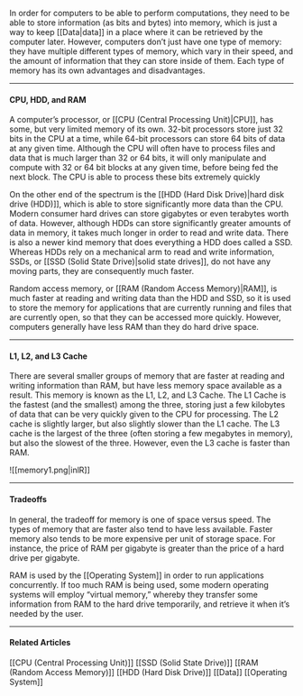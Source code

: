  In order for computers to be able to perform computations, they need to be able to store information (as bits and bytes) into memory, which is just a way to keep [[Data|data]] in a place where it can be retrieved by the computer later. However, computers don’t just have one type of memory: they have multiple different types of memory, which vary in their speed, and the amount of information that they can store inside of them. Each type of memory has its own advantages and disadvantages.

---
#### CPU, HDD, and RAM

A computer’s processor, or [[CPU  (Central Processing Unit)|CPU]], has some, but very limited memory of its own. 32-bit processors store just 32 bits in the CPU at a time, while 64-bit processors can store 64 bits of data at any given time. Although the CPU will often have to process files and data that is much larger than 32 or 64 bits, it will only manipulate and compute with 32 or 64 bit blocks at any given time, before being fed the next block. The CPU is able to process these bits extremely quickly

On the other end of the spectrum is the [[HDD (Hard Disk Drive)|hard disk drive (HDD)]], which is able to store significantly more data than the CPU. Modern consumer hard drives can store gigabytes or even terabytes worth of data. However, although HDDs can store significantly greater amounts of data in memory, it takes much longer in order to read and write data. There is also a newer kind memory that does everything a HDD does called a SSD. Whereas HDDs rely on a mechanical arm to read and write information, SSDs, or [[SSD (Solid State Drive)|solid state drives]], do not have any moving parts, they are consequently much faster.

Random access memory, or [[RAM (Random Access Memory)|RAM]], is much faster at reading and writing data than the HDD and SSD, so it is used to store the memory for applications that are currently running and files that are currently open, so that they can be accessed more quickly. However, computers generally have less RAM than they do hard drive space.

---
#### L1, L2, and L3 Cache

There are several smaller groups of memory that are faster at reading and writing information than RAM, but have less memory space available as a result. This memory is known as the L1, L2, and L3 Cache. The L1 Cache is the fastest (and the smallest) among the three, storing just a few kilobytes of data that can be very quickly given to the CPU for processing. The L2 cache is slightly larger, but also slightly slower than the L1 cache. The L3 cache is the largest of the three (often storing a few megabytes in memory), but also the slowest of the three. However, even the L3 cache is faster than RAM.

![[memory1.png|inlR]]

---
#### Tradeoffs

In general, the tradeoff for memory is one of space versus speed. The types of memory that are faster also tend to have less available. Faster memory also tends to be more expensive per unit of storage space. For instance, the price of RAM per gigabyte is greater than the price of a hard drive per gigabyte.

RAM is used by the [[Operating System]] in order to run applications concurrently. If too much RAM is being used, some modern operating systems will employ “virtual memory,” whereby they transfer some information from RAM to the hard drive temporarily, and retrieve it when it’s needed by the user.

---
#### Related Articles

[[CPU  (Central Processing Unit)]]
[[SSD (Solid State Drive)]]
[[RAM (Random Access Memory)]]
[[HDD (Hard Disk Drive)]]
[[Data]]
[[Operating System]]

